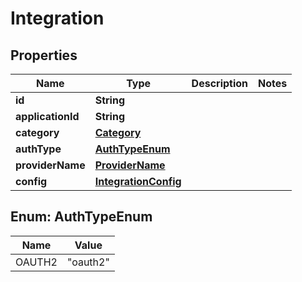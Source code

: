 # Integration

## Properties
Name | Type | Description | Notes
------------ | ------------- | ------------- | -------------
**id** | **String** |  | 
**applicationId** | **String** |  | 
**category** | [**Category**](Category.md) |  | 
**authType** | [**AuthTypeEnum**](#AuthTypeEnum) |  | 
**providerName** | [**ProviderName**](ProviderName.md) |  | 
**config** | [**IntegrationConfig**](IntegrationConfig.md) |  | 

<a name="AuthTypeEnum"></a>
## Enum: AuthTypeEnum
Name | Value
---- | -----
OAUTH2 | &quot;oauth2&quot;
